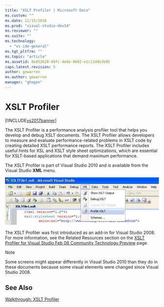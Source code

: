 ```yaml
---
title: "XSLT Profiler | Microsoft Docs"
ms.custom: ""
ms.date: 11/15/2016
ms.prod: "visual-studio-dev14"
ms.reviewer: ""
ms.suite: ""
ms.technology: 
  - "vs-ide-general"
ms.tgt_pltfrm: ""
ms.topic: "article"
ms.assetid: 8e852628-99fc-4e6e-8602-e1c13dde3b95
caps.latest.revision: 5
author: gewarren
ms.author: gewarren
manager: "ghogen"
---
```

# XSLT Profiler
[!INCLUDE[vs2017banner](../includes/vs2017banner.md)]

The XSLT Profiler is a performance analysis profiler tool that helps you develop and debug XSLT documents. The XSLT Profiler allows developers to measure and evaluate performance-related problems in XSLT code by creating detailed XSLT performance reports. The XSLT Profiler includes useful hints for XSL and XSLT style sheet optimizations, which are essential for XSLT-based applications that demand maximum performance.  
  
 The XSLT Profiler is part of Visual Studio 2010 and is available from the Visual Studio **XML** menu.  
  
 ![XSLT Profiler](../xml-tools/media/xsltprofilermenu.gif "XSLTProfilerMenu")  
  
 The XSLT Profiler was first introduced as an add-in for Visual Studio 2008. For more information, see the Related Resources section on the [XSLT Profiler for Visual Studio Feb 08 Community Technology Preview](http://go.microsoft.com/fwlink/?LinkId=142987) page.  
  
> [!NOTE]
>  Some screens might appear differently in Visual Studio 2010 than they do in these documents because some visual elements were changed since Visual Studio 2008.  
  
## See Also  
 [Walkthrough: XSLT Profiler](../xml-tools/walkthrough-xslt-profiler.md)

